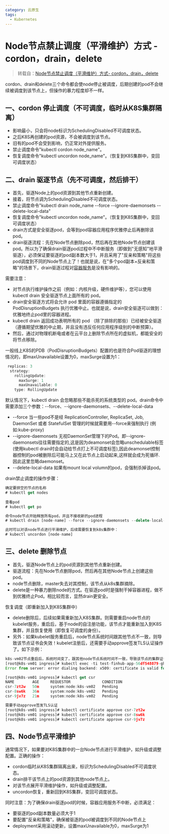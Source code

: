 ```yaml
---
category: 云原生
tags:
  - Kubernetes
---
```


# Node节点禁止调度（平滑维护）方式 - cordon，drain，delete

> 转载自：[Node节点禁止调度（平滑维护）方式- cordon，drain，delete](https://cloud.tencent.com/developer/article/1796315)

cordon、drain和delete三个命令都会使node停止被调度，后期创建的pod不会继续被调度到该节点上，但操作的暴力程度却不一样。

## 一、cordon 停止调度（不可调度，临时从K8S集群隔离）

- 影响最小，只会将node标识为SchedulingDisabled不可调度状态。
- 之后K8S再创建的pod资源，不会被调度到该节点。
- 旧有的pod不会受到影响，仍正常对外提供服务。
- 禁止调度命令"kubectl cordon node_name"。
- 恢复调度命令"kubectl uncordon node_name"。（恢复到K8S集群中，变回可调度状态）

## 二、drain 驱逐节点（先不可调度，然后排干）

- 首先，驱逐Node上的pod资源到其他节点重新创建。
- 接着，将节点调为SchedulingDisabled不可调度状态。
- 禁止调度命令"kubectl drain node_name --force --ignore-daemonsets --delete-local-data"
- 恢复调度命令"kubectl uncordon node_name"。（恢复到K8S集群中，变回可调度状态）
- drain方式是安全驱逐pod，会等到pod容器应用程序优雅停止后再删除该pod。
- drain驱逐流程：先在Node节点删除pod，然后再在其他Node节点创建该pod。所以为了确保drain驱逐pod过程中不中断服务（即做到"无感知"地平滑驱逐），必须保证要驱逐的pod副本数大于1，并且采用了"反亲和策略"将这些pod调度到不同的Node节点上了！也就是说，在"多个pod副本+反亲和策略"的场景下，drain驱逐过程对[容器服务](https://cloud.tencent.com/product/tke?from=10680)是没有影响的。

需要注意：

- 对节点执行维护操作之前（例如：内核升级，硬件维护等），您可以使用 kubectl drain 安全驱逐节点上面所有的 pod。
- drain安全驱逐方式将会允许 pod 里面的容器遵循指定的 PodDisruptionBudgets 执行优雅中止。也就是说，drain安全驱逐可以做到：优雅地终止pod里的容器进程。
- kubectl drain 返回成功表明所有的 pod （除了排除的那些）已经被安全驱逐（遵循期望优雅的中止期，并且没有违反任何应用程序级别的中断预算）。
- 然后，通过对物理机断电或者在云平台上删除节点所在的虚拟机，都能安全的将节点移除。

一般线上K8S的PDB（PodDisruptionBudgets）配置的也是符合Pod驱逐的理想情况的，即maxUnavailable设置为0，maxSurge设置为1：

```javascript
 replicas: 3
  strategy:
    rollingUpdate:
      maxSurge: 1           
      maxUnavailable: 0
    type: RollingUpdate
```

默认情况下，kubectl drain 会忽略那些不能杀死的系统类型的 pod。drain命令中需要添加三个参数：--force、--ignore-daemonsets、--delete-local-data

- --force 当一些pod不是经 ReplicationController, ReplicaSet, Job, DaemonSet 或者 StatefulSet 管理的时候就需要用--force来强制执行 (例如:kube-proxy)
- --ignore-daemonsets 无视DaemonSet管理下的Pod。即--ignore-daemonsets往往需要指定的,这是因为deamonset会忽略unschedulable标签(使用kubectl drain时会自动给节点打上不可调度标签),因此deamonset控制器控制的pod被删除后可能马上又在此节点上启动起来,这样就会成为死循环.因此这里忽略daemonset。
- --delete-local-data 如果有mount local volumn的pod，会强制杀掉该pod。

drain禁止调度的操作步骤：

```javascript
确定要排空的节点的名称
# kubectl get nodes
 
查看pod
# kubectl get po 

命令node节点开始释放所有pod，并且不接收新的pod进程
# kubectl drain [node-name] --force --ignore-daemonsets --delete-local-data 

此时可以对该node节点进行平滑维护，后续需要恢复到k8s集群中：
# kubectl uncordon [node-name]
```

## 三、delete 删除节点

- 首先，驱逐Node节点上的pod资源到其他节点重新创建。
- 驱逐流程：先在Node节点删除pod，然后再在其他Node节点上创建这些pod。
- node节点删除，master失去对其控制，该节点从k8s集群摘除。
- delete是一种暴力删除node的方式。在驱逐pod时是强制干掉容器进程，做不到优雅终止Pod。相比较而言，显然drain更安全。

恢复调度（即重新加入到K8S集群中）

- delete删除后，后续如果需重新加入K8S集群。则需要重启node节点的kubelet服务，重启后，基于node的自注册功能，该节点才能重新加入到K8S集群，并且恢复使用（即恢复可调度的身份）。
- 另外：如果kubelet服务重启后，node节点系统时间跟其他节点不一致，则导致该节点证书会失效！kubelet注册后，还需要手动approve签发TLS认证操作了。如下示例：

```javascript
k8s-vm02节点重启后，系统时间变了，跟其他node节点系统时间不一致，导致该节点的集群证书失效！
[root@k8s-vm01 ingress]# kubectl exec -ti test-finhub-app-56df548879-ghlb2 -n wiseco -- /bin/bash
Error from server: error dialing backend: x509: certificate is valid for k8s-vm01, not k8s-vm02

[root@k8s-vm01 ingress]# kubectl get csr 
NAME        AGE     REQUESTOR              CONDITION
csr-7zt2w   50m     system:node:k8s-vm02   Pending
csr-8sw6k   36m     system:node:k8s-vm02   Pending
csr-9jv7z   21m     system:node:k8s-vm02   Pending

需要手动approve签发TLS认证
[root@k8s-vm01 ingress]# kubectl certificate approve csr-7zt2w
[root@k8s-vm01 ingress]# kubectl certificate approve csr-8sw6k
[root@k8s-vm01 ingress]# kubectl certificate approve csr-9jv7z 
```

## 四、Node节点平滑维护

通常情况下，如果要对K8S集群中的一台Node节点进行平滑维护，如升级或调整配置。正确的操作：

- cordon临时从K8S集群隔离出来，标识为SchedulingDisabled不可调度状态。
- drain排干该节点上的pod资源到其他node节点上。
- 对该节点展开平滑维护操作，如升级或调整配置。
- uncordon恢复，重新回到K8S集群，变回可调度状态。

同时注意：为了确保drain驱逐pod的时候，容器应用服务不中断，必须满足：

- 要驱逐的pod副本数量必须大于1
- 要配置"反亲和策略"，确保被驱逐的pod被调度到不同的Node节点上
- deployment采用滚动更新，设置maxUnavailable为0，maxSurge为1